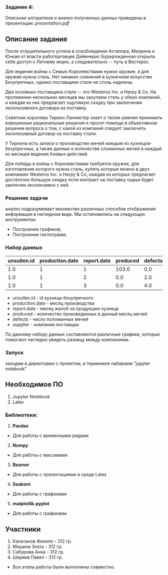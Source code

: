 ### Задание 4:
Описание алгоритмов и анализ полученных данных приведены в презентации: _presentation.pdf_
 
 ## Описание задания 
После оглушительного успеха в освобождении Астапора, Миэрина и Юнкая от власти работорговцев Дейенерис Бурерожденная открыла себе доступ к Летнему морю, а следовательно -- путь в Вестерос.

Для ведения войны с Семью Королевствами нужно оружие, я для оружия нужна сталь. Нет никаких сомнений в кузнечном искусстве Безупречных, однако поставщики стали не столь надежны.

Два основных поставщика стали -- это Westeros Inc. и Harpy & Co. На протяжении нескольких месяцев мы закупаем сталь у обеих компаний, и каждая из них предлагает ощутимую скидку при заключении эксклюзивного договора на поставку.

Советник королевы Тирион Ланнистер знает о твоем умении принимать взвешенные рациональные решения и просит помощи в объективном решении вопроса о том, с какой из компаний следует заключить эксклюзивный договор на поставку стали.

У Тириона есть записи о производстве мечей каждым из кузнецов-безупречных, а также данные о количестве сломанных мечей в каждый из месяцев ведения боевых действий.

Для победы в войны с Королевствами требуется оружие, для изготовления которого нужна сталь, купить которые можно в двух компаниях Westeros Inc. и Harpy & Co, каждая из которых предлагает достаточно большую скидку если контракт на поставку сырья будет заключен эксклюзивно с ней.

### Решение задачи
анализ подразумевает множество различных способов отображения информации в наглядном виде. Мы остановились на следующих инструментах:
* Построение графиков;
* Построение гистограмм;

 ### Набор данных
 
 |unsullen.id  |	production.date |	report.date |	produced | defects | supplier|
 |    ---	    |       ---       |     ---     |   --- 	 | ---     | ---     |
 |    1.0	    |       1         |     1	      |   103.0	 |  0.0	   | harpy.co|
 |    1.0	    |       1         |     2	      |   0.0	   |  2.0	   | harpy.co|
 |    1.0	    |       1         |     3	      |   0.0	   |  4.0	   | harpy.co|
 
 * unsullen.id - id кузнеца-безупречного
 * production.date - месяц производства
 * report.date - месяц жалоб на продукцию кузнеца
 * produced - количество произведенных в данный месяц мечей
 * defects - число поломанных мечей
 * supplier - компания поставщик
 
По данному набору данных составляются различные графики, которые помогают наглядно увидеть разницу между компаниями.
 
 ### Запуск
заходим в директорию с проектом, в терминале набираем "jupyter notebook"

 ## Необходимое ПО
 1) Jupyter Notebook
 2) Latex
 
 ### Библиотеки:	
 1) **Pandas**
 * Для работы с временными рядами
 2) **Numpy** 
 * Для работы с массивами
 3) **Beamer**
 * Для работы с презентациями в среде Latex
 4) **Seaborn** 
 * Для работы с графиками
 5) **matplotlib.pyplot**
 * Для работы с графиками
 
 ## Участники 
 
 1) Капитанов Филипп - 312 гр.
 2) Мешина Злата - 312 гр.
 3) Сабурова Анна - 312 гр.
 4) Ширяев Павел - 312 гр.
 * Все этапы работы были выполнены совместно.
